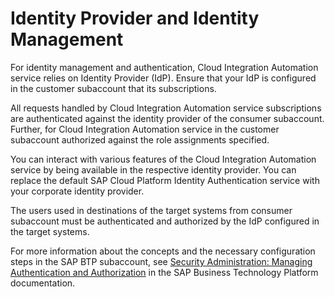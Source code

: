 <!-- loio1508b4908a8f497fb3a34e97595aceec -->

# Identity Provider and Identity Management

For identity management and authentication, Cloud Integration Automation service relies on Identity Provider \(IdP\). Ensure that your IdP is configured in the customer subaccount that its subscriptions.

All requests handled by Cloud Integration Automation service subscriptions are authenticated against the identity provider of the consumer subaccount. Further, for Cloud Integration Automation service in the customer subaccount authorized against the role assignments specified.

You can interact with various features of the Cloud Integration Automation service by being available in the respective identity provider. You can replace the default SAP Cloud Platform Identity Authentication service with your corporate identity provider.

The users used in destinations of the target systems from consumer subaccount must be authenticated and authorized by the IdP configured in the target systems.

For more information about the concepts and the necessary configuration steps in the SAP BTP subaccount, see [Security Administration: Managing Authentication and Authorization](https://help.sap.com/viewer/65de2977205c403bbc107264b8eccf4b/Cloud/en-US/1ff47b2d980e43a6b2ce294352333708.html) in the SAP Business Technology Platform documentation.



